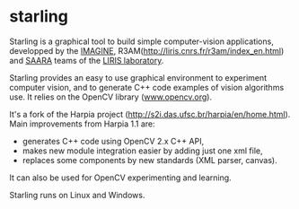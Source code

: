 # starling
Starling is a graphical tool to build simple computer-vision applications, developped by the [IMAGINE](http://liris.cnrs.fr/imagine), R3AM(http://liris.cnrs.fr/r3am/index_en.html) and [SAARA](http://liris.cnrs.fr/saara/doku.php) teams of the [LIRIS laboratory](http://liris.cnrs.fr).

Starling provides an easy to use graphical environment to experiment computer vision, and to generate C++ code examples of vision algorithms use. It relies on the OpenCV library (www.opencv.org).

It's a fork of the Harpia project (http://s2i.das.ufsc.br/harpia/en/home.html). Main improvements from Harpia 1.1 are:
 - generates C++ code using OpenCV 2.x C++ API,
 - makes new module integration easier by adding just one xml file,
 - replaces some components by new standards (XML parser, canvas).

It can also be used for OpenCV experimenting and learning.

Starling runs on Linux and Windows.

